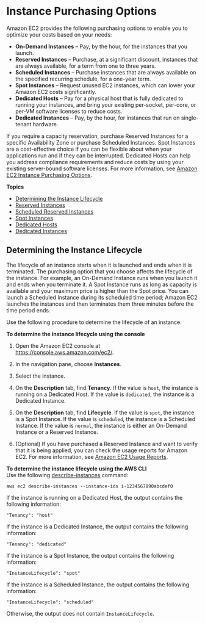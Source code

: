 # Instance Purchasing Options<a name="instance-purchasing-options"></a>

Amazon EC2 provides the following purchasing options to enable you to optimize your costs based on your needs:
+ **On\-Demand Instances** – Pay, by the hour, for the instances that you launch\.
+ **Reserved Instances** – Purchase, at a significant discount, instances that are always available, for a term from one to three years\.
+ **Scheduled Instances** – Purchase instances that are always available on the specified recurring schedule, for a one\-year term\.
+ **Spot Instances** – Request unused EC2 instances, which can lower your Amazon EC2 costs significantly\.
+ **Dedicated Hosts** – Pay for a physical host that is fully dedicated to running your instances, and bring your existing per\-socket, per\-core, or per\-VM software licenses to reduce costs\.
+ **Dedicated Instances** – Pay, by the hour, for instances that run on single\-tenant hardware\. 

If you require a capacity reservation, purchase Reserved Instances for a specific Availability Zone or purchase Scheduled Instances\. Spot Instances are a cost\-effective choice if you can be flexible about when your applications run and if they can be interrupted\. Dedicated Hosts can help you address compliance requirements and reduce costs by using your existing server\-bound software licenses\. For more information, see [Amazon EC2 Instance Purchasing Options](https://aws.amazon.com/ec2/purchasing-options/)\.

**Topics**
+ [Determining the Instance Lifecycle](#check-instance-lifecycle)
+ [Reserved Instances](ec2-reserved-instances.md)
+ [Scheduled Reserved Instances](ec2-scheduled-instances.md)
+ [Spot Instances](using-spot-instances.md)
+ [Dedicated Hosts](dedicated-hosts-overview.md)
+ [Dedicated Instances](dedicated-instance.md)

## Determining the Instance Lifecycle<a name="check-instance-lifecycle"></a>

The lifecycle of an instance starts when it is launched and ends when it is terminated\. The purchasing option that you choose affects the lifecycle of the instance\. For example, an On\-Demand Instance runs when you launch it and ends when you terminate it\. A Spot Instance runs as long as capacity is available and your maximum price is higher than the Spot price\. You can launch a Scheduled Instance during its scheduled time period; Amazon EC2 launches the instances and then terminates them three minutes before the time period ends\.

Use the following procedure to determine the lifecycle of an instance\.

**To determine the instance lifecycle using the console**

1. Open the Amazon EC2 console at [https://console\.aws\.amazon\.com/ec2/](https://console.aws.amazon.com/ec2/)\.

1. In the navigation pane, choose **Instances**\.

1. Select the instance\.

1. On the **Description** tab, find **Tenancy**\. If the value is `host`, the instance is running on a Dedicated Host\. If the value is `dedicated`, the instance is a Dedicated Instance\.

1. On the **Description** tab, find **Lifecycle**\. If the value is `spot`, the instance is a Spot Instance\. If the value is `scheduled`, the instance is a Scheduled Instance\. If the value is `normal`, the instance is either an On\-Demand Instance or a Reserved Instance\.

1. \(Optional\) If you have purchased a Reserved Instance and want to verify that it is being applied, you can check the usage reports for Amazon EC2\. For more information, see [Amazon EC2 Usage Reports](usage-reports.md)\.

**To determine the instance lifecycle using the AWS CLI**  
Use the following [describe\-instances](http://docs.aws.amazon.com/cli/latest/reference/ec2/describe-instances.html) command:

```
aws ec2 describe-instances --instance-ids i-1234567890abcdef0
```

If the instance is running on a Dedicated Host, the output contains the following information:

```
"Tenancy": "host"
```

If the instance is a Dedicated Instance, the output contains the following information:

```
"Tenancy": "dedicated"
```

If the instance is a Spot Instance, the output contains the following information:

```
"InstanceLifecycle": "spot"
```

If the instance is a Scheduled Instance, the output contains the following information:

```
"InstanceLifecycle": "scheduled"
```

Otherwise, the output does not contain `InstanceLifecycle`\.